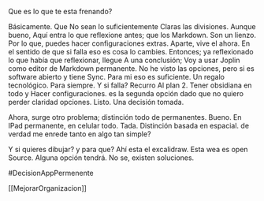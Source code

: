 Que es lo que te esta frenando?

Básicamente. Que No sean lo suficientemente Claras las divisiones. Aunque bueno, Aquí entra lo que reflexione antes; que los Markdown. Son un lienzo. Por lo que, puedes hacer configuraciones extras.  Aparte, vive el ahora. En el sentido de que si falla eso es cosa lo cambies. Entonces; ya reflexionado lo que había que reflexionar, llegue A una conclusión;
Voy a usar Joplin como editor de Markdown permanente. No he visto las opciones, pero si es software abierto y tiene Sync. Para mi eso es suficiente. Un regalo tecnológico. Para siempre. 
Y si falla? Recurro Al plan 2. Tener obsidiana en todo y Hacer configuraciones. es la segunda opción dado que no quiero
perder claridad opciones. Listo. Una decisión tomada.

Ahora, surge otro problema; distinción todo de permanentes. Bueno. En IPad permanente, en celular todo.
Tada. Distinción basada en espacial. de verdad me enrede tanto en algo tan simple? 

Y si quieres dibujar? y para que? Ahí esta el excalidraw. Esta wea es open Source. Alguna opción tendrá. No se, existen soluciones.


#DecisionAppPermenente


[[MejorarOrganizacion]]